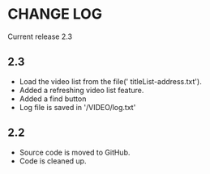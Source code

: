 CHANGE LOG
==========

Current release 2.3

2.3
---

*	Load the video list from the file(' titleList-address.txt').
*   Added a refreshing video list feature.
*   Added a find button
*   Log file is saved in '/VIDEO/log.txt'

2.2
---

*	Source code is moved to GitHub.
*	Code is cleaned up.